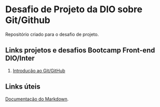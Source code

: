 # Desafio de Projeto da DIO sobre Git/Github
Repositório criado para o desafio de projeto.

## Links projetos e desafios Bootcamp Front-end DIO/Inter
1. [Introdução ao Git/GitHub](https://github.com/ikytussistemas/livro-receitas)

## Links úteis
[Documentação do Markdown](https://www.markdownguide.org/).
